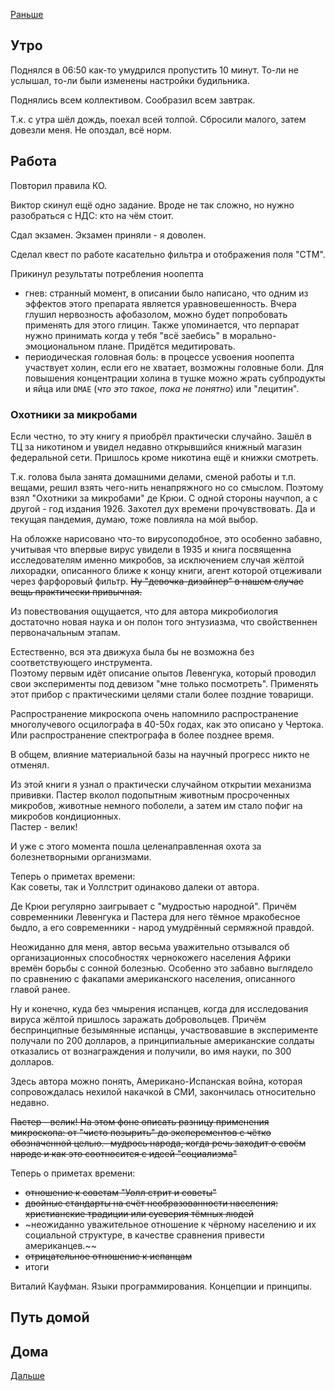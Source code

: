 [Раньше](2020.06.14.md)  
## Утро
Поднялся в 06:50 как-то умудрился пропустить 10 минут. То-ли не услышал, то-ли были изменены настройки будильника.

Поднялись всем коллективом. Сообразил всем завтрак.

Т.к. с утра шёл дождь, поехал всей толпой. Сбросили малого, затем довезли меня. Не опоздал, всё норм.
## Работа
Повторил правила КО.

Виктор скинул ещё одно задание. Вроде не так сложно, но нужно разобраться с НДС: кто на чём стоит.

Сдал экзамен. Экзамен приняли - я доволен.

Сделал квест по работе касательно фильтра и отображения поля "СТМ".

Прикинул результаты потребления ноопепта
 - гнев: странный момент, в описании было написано, что одним из эффектов этого препарата является уравновешенность. Вчера глушил нервозность афобазолом, можно будет попробовать применять для этого глицин. Также упоминается, что перпарат нужно принимать когда у тебя "всё заебись" в морально-эмоциональном плане. Придётся медитировать.
 - периодическая головная боль: в процессе усвоения ноопепта участвует холин, если его не хватает, возможны головные боли. Для повышения концентрации холина в тушке можно жрать субпродукты и яйца или `DMAE` (*что это такое, пока не понятно*) или "лецитин".

### Охотники за микробами
Если честно, то эту книгу я приобрёл практически случайно. Зашёл в ТЦ за никотином и увидел недавно открывшийся книжный магазин федеральной сети. Пришлось кроме никотина ещё и книжки смотреть.  

Т.к. голова была занята домашними делами, сменой работы и т.п. вещами, решил взять чего-нить ненапряжного но со смыслом. Поэтому взял "Охотники за микробами" де Крюи. С одной стороны научпоп, а с другой - год издания 1926. Захотел дух времени прочувствовать. Да и текущая пандемия, думаю, тоже повлияла на мой выбор.
 
На обложке нарисовано что-то вирусоподобное, это особенно забавно, учитывая что впервые вирус увидели в 1935 и книга посвященна исследователям именно микробов, за исключением случая жёлтой лихорадки, описанного ближе к концу книги, агент которой отцеживали через фарфоровый фильтр. ~~Ну "девочка-дизайнер" в нашем случае вещь практически привычная.~~
 
Из повествования ощущается, что для автора микробиология достаточно новая наука и он полон того энтузиазма, что свойственнен первоначальным этапам.

Естественно, вся эта движуха была бы не возможна без соответствующего инструмента.  
Поэтому первым идёт описание опытов Левенгука, который проводил свои эксперименты под девизом "мне только посмотреть". Применять этот прибор с практическими целями стали более поздние товарищи.  

Распространение микроскопа очень напомнило распространение многолучевого осцилографа в 40-50х годах, как это описано у Чертока. Или распространение спектрографа в более позднее время.  

В общем, влияние материальной базы на научный прогресс никто не отменял.

Из этой книги я узнал о практически случайном открытии механизма прививки. Пастер вколол подопытным животным просроченных микробов, животные немного поболели, а затем им стало пофиг на микробов кондиционных.  
Пастер - велик!

И уже с этого момента пошла целенаправленная охота за болезнетворными организмами.

Теперь о приметах времени:  
Как советы, так и Уоллстрит одинаково далеки от автора.  

Де Крюи регулярно заигрывает с "мудростью народной". Причём современники Левенгука и Пастера для него тёмное мракобесное быдло, а его современники - народ умудрённый сермяжной правдой.

Неожиданно для меня, автор весьма уважительно отзывался об организационных способностях чернокожего населения Африки времён борьбы с сонной болезнью. Особенно это забавно выглядело по сравнению с факапами американского населения, описанного главой ранее.

Ну и конечно, куда без чмырения испанцев, когда для исследования вируса жёлтой пришлось заражать добровольцев. Причём беспринципные безымянные испанцы, участвовавшие в эксперименте получали по 200 долларов, а принципиальные американские солдаты отказались от вознаграждения и получили, во имя науки, по 300 долларов.

Здесь автора можно понять, Американо-Испанская война, которая сопровождалась нехилой накачкой в СМИ, закончилась относительно недавно.

~~Пастер - велик! На этом фоне описать разницу применения микроскопа: от "чисто позырить" до эксперементов с чётко обозначенной целью.- мудрось народа, когда речь заходит о своём народе и как это соотносится с идеей "социализма"~~

Теперь о приметах времени:
 - ~~отношение к советам "Уолл стрит и советы"~~
 - ~~двойные стандарты на счёт необразованности населения: христианские традиции или суеверия тёмных людей~~
 - ~неожиданно уважительное отношение к чёрному населению и их социальной структуре, в качестве сравнения привести американцев.~~
 - ~~отрицательное отношение к испанцам~~
 - итоги

Виталий Кауфман. Языки программирования. Концепции и принципы.

## Путь домой
## Дома
[Дальше](2020.06.16.md)